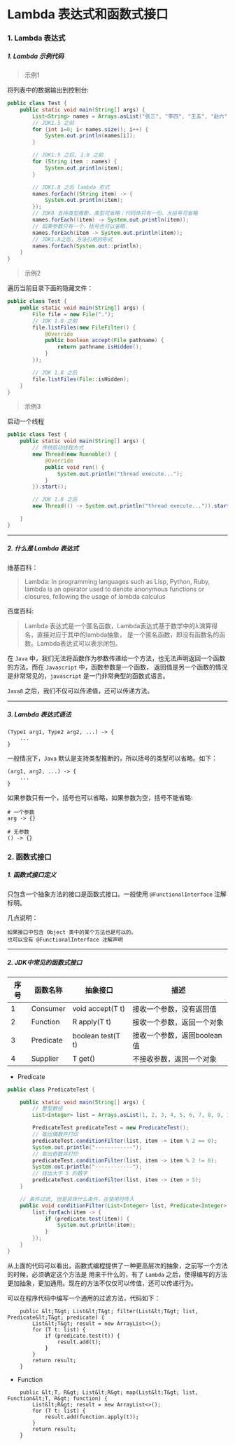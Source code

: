 # Lambda 表达式和函数式接口

### 1. Lambda 表达式

##### 1. Lambda 示例代码

> 示例1

将列表中的数据输出到控制台:

```java
public class Test {
    public static void main(String[] args) {
        List<String> names = Arrays.asList("张三", "李四", "王五", "赵六");
        // JDK1.5 之前
        for (int i=0; i< names.size(); i++) {
            System.out.println(names[i]);
        }

        // JDK1.5 之后, 1.8 之前
        for (String item : names) {
            System.out.println(item);
        }

        // JDK1.8 之后 lambda 形式
        names.forEach((String item) -> {
            System.out.println(item);
        });
        // JDK8 支持类型推断，类型可省略；代码体只有一句，大括号可省略
        names.forEach((item) -> System.out.println(item));
        // 如果参数只有一个，括号也可以省略.
        names.forEach(item -> System.out.println(item));
        // JDK1.8之后，方法引用的形式
        names.forEach(System.out::println);
    }
}
```

> 示例2

遍历当前目录下面的隐藏文件：

```java
public class Test {
    public static void main(String[] args) {
        File file = new File(".");
        // JDK 1.8 之前
        file.listFiles(new FileFilter() {
            @Override
            public boolean accept(File pathname) {
                return pathname.isHidden();
            }
        });

        // JDK 1.8 之后
        file.listFiles(File::isHidden);
    }
}
```

> 示例3

启动一个线程

```java
public class Test {
    public static void main(String[] args) {
        // 传统启动线程方式
        new Thread(new Runnable() {
            @Override
            public void run() {
                System.out.println("thread execute...");
            }
        }).start();

        // JDK 1.8 之后
        new Thread(() -> System.out.println("thread execute...")).start();

    }
}
```

---
##### 2. 什么是 Lambda 表达式

维基百科：
> Lambda: In programming languages such as Lisp, Python, Ruby, lambda is an operator 
> used to denote anonymous functions or closures, following the usage of lambda calculus


百度百科:
> Lambda 表达式是一个匿名函数，Lambda表达式基于数学中的λ演算得名，直接对应于其中的lambda抽象，
> 是一个匿名函数，即没有函数名的函数。Lambda表达式可以表示闭包。


在 `Java` 中，我们无法将函数作为参数传递给一个方法，也无法声明返回一个函数的方法。而在 `Javascript` 中，函数参数是一个函数，
返回值是另一个函数的情况是非常常见的，`javascript` 是一门非常典型的函数式语言。

`Java8` 之后，我们不仅可以传递值，还可以传递方法。

---
##### 3. Lambda 表达式语法

```
(Type1 arg1, Type2 arg2, ...) -> {
    ...
}
```
一般情况下，`Java` 默认是支持类型推断的，所以括号的类型可以省略。如下：

```
(arg1, arg2, ...) -> {
    ...
}
```
如果参数只有一个，括号也可以省略，如果参数为空，括号不能省略:

```
# 一个参数
arg -> {}

# 无参数
() -> {}
```

### 2. 函数式接口

##### 1. 函数式接口定义

只包含一个抽象方法的接口是函数式接口。一般使用 `@FunctionalInterface` 注解标明。

几点说明：
    
    如果接口中包含 Object 类中的某个方法也是可以的。
    也可以没有 @FunctionalInterface 注解声明


---
##### 2. JDK中常见的函数式接口

| 序号 | 函数名称  | 抽象接口          | 描述                        |
|------|-----------|-------------------|-----------------------------|
| 1    | Consumer  | void accept(T t)  | 接收一个参数，没有返回值    |
| 2    | Function  | R apply(T t)      | 接收一个参数，返回一个对象  |
| 3    | Predicate | boolean test(T t) | 接收一个参数，返回boolean值 |
| 4    | Supplier  | T get()           | 不接收参数，返回一个对象    |

* Predicate 

```java
public class PredicateTest {

    public static void main(String[] args) {
        // 整型数组
        List<Integer> list = Arrays.asList(1, 2, 3, 4, 5, 6, 7, 8, 9, 10);

        PredicateTest predicateTest = new PredicateTest();
        // 取出偶数并打印
        predicateTest.conditionFilter(list, item -> item % 2 == 0);
        System.out.println("------------");
        // 取出奇数并打印
        predicateTest.conditionFilter(list, item -> item % 2 != 0);
        System.out.println("------------");
        // 找出大于 5 的数字
        predicateTest.conditionFilter(list, item -> item > 5);
    }

    // 条件过滤, 但是具体什么条件，在使用时传入
    public void conditionFilter(List<Integer> list, Predicate<Integer> predicate) {
        list.forEach(item -> {
            if (predicate.test(item)) {
                System.out.println(item);
            }
        });
    }
}
```

从上面的代码可以看出，函数式编程提供了一种更高层次的抽象，之前写一个方法的时候，必须确定这个方法是
用来干什么的，有了 `Lambda` 之后，使得编写的方法更加抽象，更加通用。现在的方法不仅仅可以传值，还可以传递行为。

可以在程序代码中编写一个通用的过滤方法，代码如下：

```
    public &lt;T&gt; List&lt;T&gt; filter(List&lt;T&gt; list, Predicate&lt;T&gt; predicate) {
        List&lt;T&gt; result = new ArrayList<>();
        for (T t: list) {
            if (predicate.test(t)) {
                result.add(t);
            }
        }
        return result;
    }
```

* Function
```
    public &lt;T, R&gt; List&lt;R&gt; map(List&lt;T&gt; list, Function&lt;T, R&gt; function) {
        List&lt;R&gt; result = new ArrayList<>();
        for (T t: list) {
            result.add(function.apply(t));
        }
        return result;
    }
```


